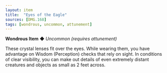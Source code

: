```yaml
---
layout: item
title:  "Eyes of the Eagle"
sources: [DMG.168]
tags: [wondrous, uncommon, attunement]
---
```


**Wondrous Item** ◆ *Uncommon (requires attunement)*

These crystal lenses fit over the eyes. While wearing them, you have advantage on Wisdom (Perception) checks that rely on sight. In conditions of clear visibility, you can make out details of even extremely distant creatures and objects as small as 2 feet across.